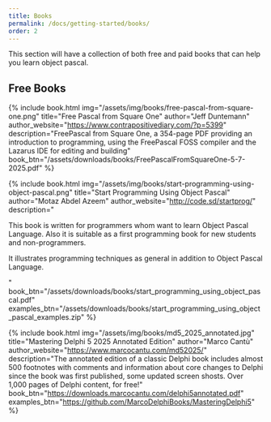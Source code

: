 ```yaml
---
title: Books
permalink: /docs/getting-started/books/
order: 2
---
```

This section will have a collection of both free and paid books that can help you learn object pascal.

## Free Books
{% include book.html img="/assets/img/books/free-pascal-from-square-one.png" 
   title="Free Pascal from Square One" 
   author="Jeff Duntemann"
   author_website="https://www.contrapositivediary.com/?p=5399"
   description="FreePascal from Square One, a 354-page PDF providing an introduction to programming, using the FreePascal FOSS compiler and the Lazarus IDE for editing and building"
   book_btn="/assets/downloads/books/FreePascalFromSquareOne-5-7-2025.pdf"
%}

{% include book.html img="/assets/img/books/start-programming-using-object-pascal.png" 
   title="Start Programming Using Object Pascal" 
   author="Motaz Abdel Azeem"
   author_website="http://code.sd/startprog/"
   description="<p>This book is written for programmers whom want to learn Object Pascal Language. Also it is suitable as a first programming book for new students and non-programmers.</p><p>It illustrates programming techniques as general in addition to Object Pascal Language.</p>"
   book_btn="/assets/downloads/books/start_programming_using_object_pascal.pdf"
   examples_btn="/assets/downloads/books/start_programming_using_object_pascal_examples.zip"
%}

{% include book.html img="/assets/img/books/md5_2025_annotated.jpg" 
   title="Mastering Delphi 5 2025 Annotated Edition" 
   author="Marco Cantù"
   author_website="https://www.marcocantu.com/md52025/"
   description="The annotated edition of a classic Delphi book includes almost 500 footnotes with comments and information about core changes to Delphi since the book was first published, some updated screen shosts. Over 1,000 pages of Delphi content, for free!"
   book_btn="https://downloads.marcocantu.com/delphi5annotated.pdf"
   examples_btn="https://github.com/MarcoDelphiBooks/MasteringDelphi5"
%}



